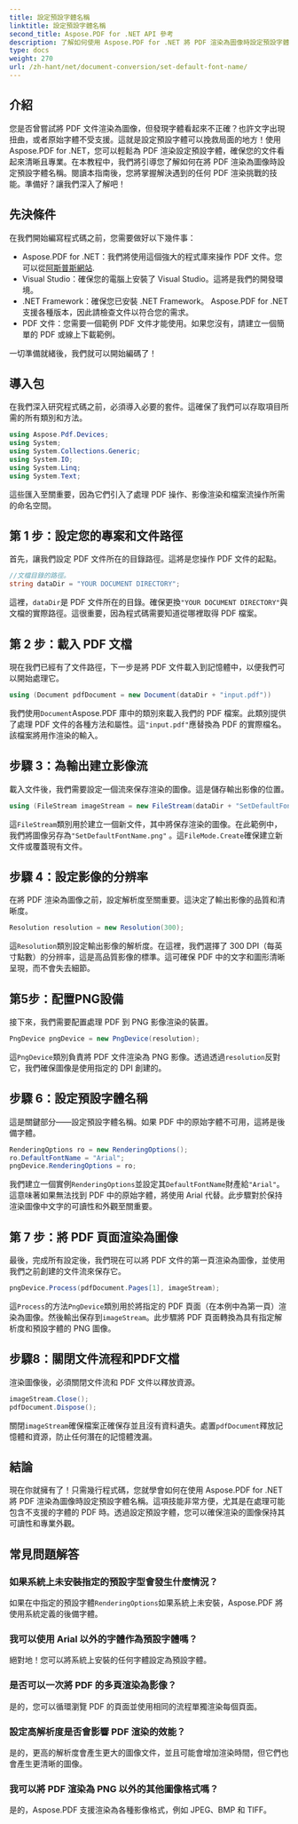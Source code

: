 ```yaml
---
title: 設定預設字體名稱
linktitle: 設定預設字體名稱
second_title: Aspose.PDF for .NET API 參考
description: 了解如何使用 Aspose.PDF for .NET 將 PDF 渲染為圖像時設定預設字體名稱。本指南涵蓋先決條件、逐步說明和常見問題。
type: docs
weight: 270
url: /zh-hant/net/document-conversion/set-default-font-name/
---
```

## 介紹

您是否曾嘗試將 PDF 文件渲染為圖像，但發現字體看起來不正確？也許文字出現扭曲，或者原始字體不受支援。這就是設定預設字體可以挽救局面的地方！使用 Aspose.PDF for .NET，您可以輕鬆為 PDF 渲染設定預設字體，確保您的文件看起來清晰且專業。在本教程中，我們將引導您了解如何在將 PDF 渲染為圖像時設定預設字體名稱。閱讀本指南後，您將掌握解決遇到的任何 PDF 渲染挑戰的技能。準備好？讓我們深入了解吧！

## 先決條件

在我們開始編寫程式碼之前，您需要做好以下幾件事：

- Aspose.PDF for .NET：我們將使用這個強大的程式庫來操作 PDF 文件。您可以從[阿斯普斯網站](https://releases.aspose.com/pdf/net/).
- Visual Studio：確保您的電腦上安裝了 Visual Studio。這將是我們的開發環境。
- .NET Framework：確保您已安裝 .NET Framework。 Aspose.PDF for .NET 支援各種版本，因此請檢查文件以符合您的需求。
- PDF 文件：您需要一個範例 PDF 文件才能使用。如果您沒有，請建立一個簡單的 PDF 或線上下載範例。

一切準備就緒後，我們就可以開始編碼了！

## 導入包

在我們深入研究程式碼之前，必須導入必要的套件。這確保了我們可以存取項目所需的所有類別和方法。

```csharp
using Aspose.Pdf.Devices;
using System;
using System.Collections.Generic;
using System.IO;
using System.Linq;
using System.Text;
```

這些匯入至關重要，因為它們引入了處理 PDF 操作、影像渲染和檔案流操作所需的命名空間。

## 第 1 步：設定您的專案和文件路徑

首先，讓我們設定 PDF 文件所在的目錄路徑。這將是您操作 PDF 文件的起點。

```csharp
//文檔目錄的路徑。
string dataDir = "YOUR DOCUMENT DIRECTORY";
```
這裡，`dataDir`是 PDF 文件所在的目錄。確保更換`"YOUR DOCUMENT DIRECTORY"`與文檔的實際路徑。這很重要，因為程式碼需要知道從哪裡取得 PDF 檔案。

## 第 2 步：載入 PDF 文檔

現在我們已經有了文件路徑，下一步是將 PDF 文件載入到記憶體中，以便我們可以開始處理它。

```csharp
using (Document pdfDocument = new Document(dataDir + "input.pdf"))
```
我們使用`Document`Aspose.PDF 庫中的類別來載入我們的 PDF 檔案。此類別提供了處理 PDF 文件的各種方法和屬性。這`"input.pdf"`應替換為 PDF 的實際檔名。該檔案將用作渲染的輸入。

## 步驟 3：為輸出建立影像流

載入文件後，我們需要設定一個流來保存渲染的圖像。這是儲存輸出影像的位置。

```csharp
using (FileStream imageStream = new FileStream(dataDir + "SetDefaultFontName.png", FileMode.Create))
```
這`FileStream`類別用於建立一個新文件，其中將保存渲染的圖像。在此範例中，我們將圖像另存為`"SetDefaultFontName.png"` 。這`FileMode.Create`確保建立新文件或覆蓋現有文件。

## 步驟 4：設定影像的分辨率

在將 PDF 渲染為圖像之前，設定解析度至關重要。這決定了輸出影像的品質和清晰度。

```csharp
Resolution resolution = new Resolution(300);
```
這`Resolution`類別設定輸出影像的解析度。在這裡，我們選擇了 300 DPI（每英寸點數）的分辨率，這是高品質影像的標準。這可確保 PDF 中的文字和圖形清晰呈現，而不會失去細節。

## 第5步：配置PNG設備

接下來，我們需要配置處理 PDF 到 PNG 影像渲染的裝置。

```csharp
PngDevice pngDevice = new PngDevice(resolution);
```
這`PngDevice`類別負責將 PDF 文件渲染為 PNG 影像。透過透過`resolution`反對它，我們確保圖像是使用指定的 DPI 創建的。

## 步驟 6：設定預設字體名稱

這是關鍵部分——設定預設字體名稱。如果 PDF 中的原始字體不可用，這將是後備字體。

```csharp
RenderingOptions ro = new RenderingOptions();
ro.DefaultFontName = "Arial";
pngDevice.RenderingOptions = ro;
```
我們建立一個實例`RenderingOptions`並設定其`DefaultFontName`財產給`"Arial"`。這意味著如果無法找到 PDF 中的原始字體，將使用 Arial 代替。此步驟對於保持渲染圖像中文字的可讀性和外觀至關重要。

## 第 7 步：將 PDF 頁面渲染為圖像

最後，完成所有設定後，我們現在可以將 PDF 文件的第一頁渲染為圖像，並使用我們之前創建的文件流來保存它。

```csharp
pngDevice.Process(pdfDocument.Pages[1], imageStream);
```
這`Process`的方法`PngDevice`類別用於將指定的 PDF 頁面（在本例中為第一頁）渲染為圖像。然後輸出保存到`imageStream`。此步驟將 PDF 頁面轉換為具有指定解析度和預設字體的 PNG 圖像。

## 步驟8：關閉文件流程和PDF文檔

渲染圖像後，必須關閉文件流和 PDF 文件以釋放資源。

```csharp
imageStream.Close();
pdfDocument.Dispose();
```
關閉`imageStream`確保檔案正確保存並且沒有資料遺失。處置`pdfDocument`釋放記憶體和資源，防止任何潛在的記憶體洩漏。

## 結論

現在你就擁有了！只需幾行程式碼，您就學會如何在使用 Aspose.PDF for .NET 將 PDF 渲染為圖像時設定預設字體名稱。這項技能非常方便，尤其是在處理可能包含不支援的字體的 PDF 時。透過設定預設字體，您可以確保渲染的圖像保持其可讀性和專業外觀。

## 常見問題解答

### 如果系統上未安裝指定的預設字型會發生什麼情況？
如果在中指定的預設字體`RenderingOptions`如果系統上未安裝，Aspose.PDF 將使用系統定義的後備字體。

### 我可以使用 Arial 以外的字體作為預設字體嗎？
絕對地！您可以將系統上安裝的任何字體設定為預設字體。

### 是否可以一次將 PDF 的多頁渲染為影像？
是的，您可以循環瀏覽 PDF 的頁面並使用相同的流程單獨渲染每個頁面。

### 設定高解析度是否會影響 PDF 渲染的效能？
是的，更高的解析度會產生更大的圖像文件，並且可能會增加渲染時間，但它們也會產生更清晰的圖像。

### 我可以將 PDF 渲染為 PNG 以外的其他圖像格式嗎？
是的，Aspose.PDF 支援渲染為各種影像格式，例如 JPEG、BMP 和 TIFF。